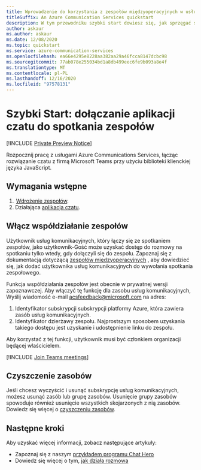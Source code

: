 ```yaml
---
title: Wprowadzenie do korzystania z zespołów międzyoperacyjnych w usłudze Azure Communications Services
titleSuffix: An Azure Communication Services quickstart
description: W tym przewodniku szybki start dowiesz się, jak sprzęgać spotkanie zespołów z biblioteką kliencką usługi Azure Communication Chat
author: askaur
ms.author: askaur
ms.date: 12/08/2020
ms.topic: quickstart
ms.service: azure-communication-services
ms.openlocfilehash: ea66e4295e8228aa382aa29a46fcca8147dcbc98
ms.sourcegitcommit: 77ab078e255034bd1a8db499eec6fe9b093a8e4f
ms.translationtype: MT
ms.contentlocale: pl-PL
ms.lasthandoff: 12/16/2020
ms.locfileid: "97578131"
---
```

# <a name="quickstart-join-your-chat-app-to-a-teams-meeting"></a>Szybki Start: dołączanie aplikacji czatu do spotkania zespołów

[!INCLUDE [Private Preview Notice](../../includes/private-preview-include.md)]

Rozpocznij pracę z usługami Azure Communications Services, łącząc rozwiązanie czatu z firmą Microsoft Teams przy użyciu biblioteki klienckiej języka JavaScript. 

## <a name="prerequisites"></a>Wymagania wstępne 

1.  [Wdrożenie zespołów](https://docs.microsoft.com/deployoffice/teams-install). 
2. Działająca [aplikacja czatu](./get-started.md). 

## <a name="enable-teams-interoperability"></a>Włącz współdziałanie zespołów 

Użytkownik usług komunikacyjnych, który łączy się ze spotkaniem zespołów, jako użytkownik-Gość może uzyskać dostęp do rozmowy na spotkaniu tylko wtedy, gdy dołączyli się do zespołu. Zapoznaj się z dokumentacją dotyczącą [zespołów międzyoperacyjnych](../voice-video-calling/get-started-teams-interop.md) , aby dowiedzieć się, jak dodać użytkownika usług komunikacyjnych do wywołania spotkania zespołowego.

Funkcja współdziałania zespołów jest obecnie w prywatnej wersji zapoznawczej. Aby włączyć tę funkcję dla zasobu usług komunikacyjnych, Wyślij wiadomość e-mail acsfeedback@microsoft.com na adres: 
1. Identyfikator subskrypcji subskrypcji platformy Azure, która zawiera zasób usług komunikacyjnych. 
2. Identyfikator dzierżawy zespołu. Najprostszym sposobem uzyskania takiego dostępu jest uzyskanie i udostępnienie linku do zespołu. 

Aby korzystać z tej funkcji, użytkownik musi być członkiem organizacji będącej właścicielem. 

[!INCLUDE [Join Teams meetings](./includes/meeting-interop-javascript.md)]

## <a name="clean-up-resources"></a>Czyszczenie zasobów

Jeśli chcesz wyczyścić i usunąć subskrypcję usług komunikacyjnych, możesz usunąć zasób lub grupę zasobów. Usunięcie grupy zasobów spowoduje również usunięcie wszystkich skojarzonych z nią zasobów. Dowiedz się więcej o [czyszczeniu zasobów](../create-communication-resource.md#clean-up-resources).

## <a name="next-steps"></a>Następne kroki

Aby uzyskać więcej informacji, zobacz następujące artykuły:

- Zapoznaj się z naszym [przykładem programu Chat Hero](../../samples/chat-hero-sample.md)
- Dowiedz się więcej o tym, [jak działa rozmowa](../../concepts/chat/concepts.md)
